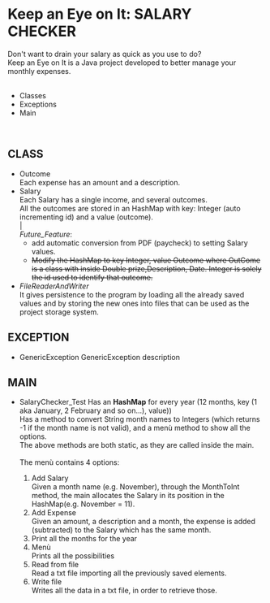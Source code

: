 <h1>Keep an Eye on It: SALARY CHECKER</h1>
<section>Don't want to drain your salary as quick as you use to do?<br>Keep an Eye on It is a Java project developed to better manage your monthly expenses.<br>
<br>
<ul>
	<li>Classes</li>
	<li>Exceptions</li>
	<li>Main</li>
</ul>

<br>
<h2>CLASS</h2>
<ul>
	<li>Outcome<br>
	Each expense has an amount and a description.</li>
	<li>Salary<br>
	Each Salary has a single income, and several outcomes.<br>All the outcomes are stored in an HashMap with key: Integer (auto incrementing id) and a value (outcome).
	<br>|<br>
	<em>Future_Feature</em>:	
		<ul>
		<li>add automatic conversion from PDF (paycheck) to setting Salary values.</li>
		<strike><li>Modify the HashMap to key Integer, value Outcome where OutCome is a class with inside Double prize,Description, Date. Integer is solely the id used to identify that outcome.</li></strike>
		</ul>	
	</li>
	<!-- <li></li> -->
	<li><em>FileReaderAndWriter</em><br>
	It gives persistence to the program by loading all the already saved values and by storing the new ones into files that can be used as the project storage system.</li>
</ul>

<h2>EXCEPTION</h2>
<ul>
	<li>GenericException
	GenericException description<br>
	</li>
	<!-- <li></li> -->

</ul>
<h2>MAIN</h2>
<ul>
	<li>SalaryChecker_Test
	Has an <b>HashMap</b> for every year (12 months, <Integer> key (1 aka January, 2 February and so on...), <Salary> value))<br>
	Has a method to convert String month names to Integers (which returns -1 if the month name is not valid), and a menù method to show all the options.<br>
		The above methods are both static, as they are called inside the main.<br>
	<br>The menù contains 4 options:
		<ol type = “1”>
			<li>Add Salary<br>
			Given a month name (e.g. November), through the MonthToInt method, the main allocates the Salary in its position in the HashMap(e.g. November = 11).</li>
			<li>Add Expense<br>
			Given an amount, a description and a month, the expense is added (subtracted) to the Salary which has the same month.</li>
			<li>Print all the months for the year</li>
			<li>Menù<br>
			Prints all the possibilities</li>
			<li>Read from file<br>
			Read a txt file importing all the previously saved elements.</li>
			<li>Write file<br>
			Writes all the data in a txt file, in order to retrieve those.</li>
		</ol>
	</li>
</ul>
</section>
